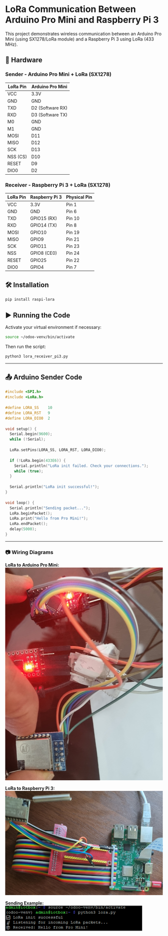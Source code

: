# LoRa Communication Between Arduino Pro Mini and Raspberry Pi 3

This project demonstrates wireless communication between an Arduino Pro Mini (using SX1278/LoRa module) and a Raspberry Pi 3 using LoRa (433 MHz).

## 📡 Hardware

### Sender - Arduino Pro Mini + LoRa (SX1278)

| LoRa Pin | Arduino Pro Mini |
|----------|------------------|
| VCC      | 3.3V             |
| GND      | GND              |
| TXD      | D2 (Software RX) |
| RXD      | D3 (Software TX) |
| M0       | GND              |
| M1       | GND              |
| MOSI     | D11              |
| MISO     | D12              |
| SCK      | D13              |
| NSS (CS) | D10              |
| RESET    | D9               |
| DIO0     | D2               |

### Receiver - Raspberry Pi 3 + LoRa (SX1278)

| LoRa Pin | Raspberry Pi 3  | Physical Pin |
|----------|------------------|--------------|
| VCC      | 3.3V             | Pin 1        |
| GND      | GND              | Pin 6        |
| TXD      | GPIO15 (RX)      | Pin 10       |
| RXD      | GPIO14 (TX)      | Pin 8        |
| MOSI     | GPIO10           | Pin 19       |
| MISO     | GPIO9            | Pin 21       |
| SCK      | GPIO11           | Pin 23       |
| NSS      | GPIO8 (CE0)      | Pin 24       |
| RESET    | GPIO25           | Pin 22       |
| DIO0     | GPIO4            | Pin 7        |

## 🛠️ Installation

```bash
pip install raspi-lora
```

## ▶️ Running the Code

Activate your virtual environment if necessary:

```bash
source ~/odoo-venv/bin/activate
```

Then run the script:

```bash
python3 lora_receiver_pi3.py
```

---

## 📤 Arduino Sender Code

```cpp
#include <SPI.h>
#include <LoRa.h>

#define LORA_SS    10
#define LORA_RST   9
#define LORA_DIO0  2

void setup() {
  Serial.begin(9600);
  while (!Serial);

  LoRa.setPins(LORA_SS, LORA_RST, LORA_DIO0);

  if (!LoRa.begin(433E6)) {
    Serial.println("LoRa init failed. Check your connections.");
    while (true);
  }

  Serial.println("LoRa init successful!");
}

void loop() {
  Serial.println("Sending packet...");
  LoRa.beginPacket();
  LoRa.print("Hello from Pro Mini!");
  LoRa.endPacket();
  delay(5000);
}
```


---
### 📷 Wiring Diagrams

**LoRa to Arduino Pro Mini:**  
![LoRa to Arduino](images/lora_ra01_arduino_mini.jpg)

**LoRa to Raspberry Pi 3:**  
![LoRa to Raspberry Pi](images/raspberry_pi3.jpg)

**Sending Example:**  
![Sending](images/send.png)